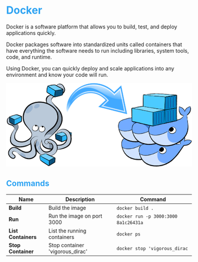 # <font color="#2EA3F2">Docker</font>
Docker is a software platform that allows you to build, test, and deploy applications quickly.

Docker packages software into standardized units called containers that have everything the 
software needs to run including libraries, system tools, code, and runtime. 

Using Docker, you can quickly deploy and scale applications into any environment and know your code will run.

![Docker, the Docker mascot](assets/images/docker.png)

## <font color="#2EA3F2">Commands</font>

| Name                | Description                     | Command                              |
| ---                 | -----------                     |----                                  |
| **Build**           | Build the image                 | `docker build .`                     |
| **Run**             | Run the image on port 3000      | `docker run -p 3000:3000 8a1c26431a` |
| **List Containers** | List the running containers     | `docker ps`                          |
| **Stop Container**  | Stop container 'vigorous_dirac' | `docker stop 'vigorous_dirac`        |

